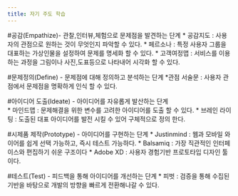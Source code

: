 ```yaml
---
title: 자기 주도 학습
---
```


#공감(Empathize)- 관찰,인터뷰,체험으로 문제점을 발견하는 단계
	* 공감지도 : 사용자의 관점으로 원하는 것이 무엇인지 파악할 수 있다.
	* 페르소나 : 특정 사용자 그룹을 대표하는 가상인물을 설정하여 문제를 명세화 할 수 있다.	
	* 고객여정맵 : 서비스를 이용하는 과정을 그림이나 사진,도표등으로 나타내어 시각화 할 수 있다.


#문제정의(Define) - 문제점에 대해 정의하고 분석하는 단계
	*관점 서술문 : 사용자 관점에서 문제점을 명확하게 인식 할 수 있다.
	
#아이디어 도출(Ideate) - 아이디어를 자유롭게 발산하는 단계	
	* 마인드맵 : 문제해결을 위한 변수를 고려한 아이디어를 도출 할 수 있다.
	* 브레인 라이팅 : 도출된 대표 아이디어를 발전 시킬 수 있어 구체적으로 정의 한다.


#시제품 제작(Prototype) - 아이디어를 구현하는 단계
	* Justinmind : 웹과 모바일 와이어를 쉽게 선택 가능하고, 즉시 테스트 가능하다. 
	* Balsamiq :  가장 직관적인 인터페이스와 편집하기 쉬운 구조이다
	* Adobe XD : 사용자 경험기반 프로토타입 디자인 툴이다.

#테스트(Test) - 피드백을 통해 아이디어를 개선하는 단계 
	* 피벗 : 검증을 통해 수집된 기반을 바탕으로 개발의 방향을 빠르게 전환해나갈 수 있다.
